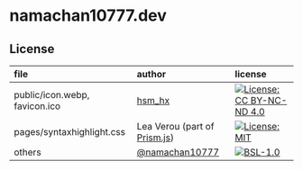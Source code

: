 # namachan10777.dev

## License

|file|author|license|
|:---|:-----|:------|
|public/icon.webp, favicon.ico| [hsm_hx](https://github.com/hsm-hx) | [![License: CC BY-NC-ND 4.0](https://img.shields.io/badge/License-CC%20BY--NC--ND%204.0-lightgrey.svg)](https://creativecommons.org/licenses/by-nc-nd/4.0/) |
|pages/syntaxhighlight.css| Lea Verou (part of [Prism.js](https://github.com/PrismJS/prism/blob/master/themes/prism-dark.css)) |  [![License: MIT](https://img.shields.io/badge/License-MIT-yellow.svg)](https://opensource.org/licenses/MIT) |
|others|[@namachan10777](https://github.com/namachan10777)|[![BSL-1.0](https://img.shields.io/badge/License-BSL%201.0-blue.svg)](https://opensource.org/licenses/BSL-1.0) |
